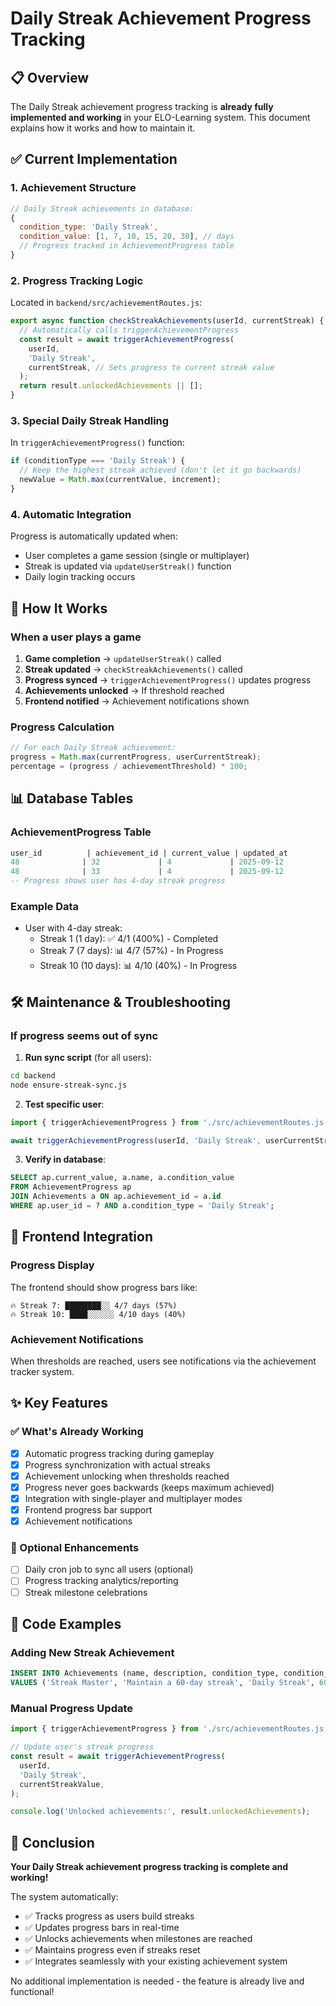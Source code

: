 # Daily Streak Achievement Progress Tracking

## 📋 Overview

The Daily Streak achievement progress tracking is **already fully implemented and working** in your ELO-Learning system. This document explains how it works and how to maintain it.

## ✅ Current Implementation

### 1. **Achievement Structure**

```javascript
// Daily Streak achievements in database:
{
  condition_type: 'Daily Streak',
  condition_value: [1, 7, 10, 15, 20, 30], // days
  // Progress tracked in AchievementProgress table
}
```

### 2. **Progress Tracking Logic**

Located in `backend/src/achievementRoutes.js`:

```javascript
export async function checkStreakAchievements(userId, currentStreak) {
  // Automatically calls triggerAchievementProgress
  const result = await triggerAchievementProgress(
    userId,
    'Daily Streak',
    currentStreak, // Sets progress to current streak value
  );
  return result.unlockedAchievements || [];
}
```

### 3. **Special Daily Streak Handling**

In `triggerAchievementProgress()` function:

```javascript
if (conditionType === 'Daily Streak') {
  // Keep the highest streak achieved (don't let it go backwards)
  newValue = Math.max(currentValue, increment);
}
```

### 4. **Automatic Integration**

Progress is automatically updated when:

- User completes a game session (single or multiplayer)
- Streak is updated via `updateUserStreak()` function
- Daily login tracking occurs

## 🔄 How It Works

### When a user plays a game

1. **Game completion** → `updateUserStreak()` called
2. **Streak updated** → `checkStreakAchievements()` called
3. **Progress synced** → `triggerAchievementProgress()` updates progress
4. **Achievements unlocked** → If threshold reached
5. **Frontend notified** → Achievement notifications shown

### Progress Calculation

```javascript
// For each Daily Streak achievement:
progress = Math.max(currentProgress, userCurrentStreak);
percentage = (progress / achievementThreshold) * 100;
```

## 📊 Database Tables

### AchievementProgress Table

```sql
user_id          | achievement_id | current_value | updated_at
48              | 32             | 4             | 2025-09-12
48              | 33             | 4             | 2025-09-12
-- Progress shows user has 4-day streak progress
```

### Example Data

- User with 4-day streak:
  - Streak 1 (1 day): ✅ 4/1 (400%) - Completed
  - Streak 7 (7 days): 📊 4/7 (57%) - In Progress
  - Streak 10 (10 days): 📊 4/10 (40%) - In Progress

## 🛠️ Maintenance & Troubleshooting

### If progress seems out of sync

1. **Run sync script** (for all users):

```bash
cd backend
node ensure-streak-sync.js
```

2. **Test specific user**:

```javascript
import { triggerAchievementProgress } from './src/achievementRoutes.js';

await triggerAchievementProgress(userId, 'Daily Streak', userCurrentStreak);
```

3. **Verify in database**:

```sql
SELECT ap.current_value, a.name, a.condition_value
FROM AchievementProgress ap
JOIN Achievements a ON ap.achievement_id = a.id
WHERE ap.user_id = ? AND a.condition_type = 'Daily Streak';
```

## 🎯 Frontend Integration

### Progress Display

The frontend should show progress bars like:

```
🔥 Streak 7: ████████░░ 4/7 days (57%)
🔥 Streak 10: ████░░░░░░ 4/10 days (40%)
```

### Achievement Notifications

When thresholds are reached, users see notifications via the achievement tracker system.

## ✨ Key Features

### ✅ What's Already Working

- [x] Automatic progress tracking during gameplay
- [x] Progress synchronization with actual streaks
- [x] Achievement unlocking when thresholds reached
- [x] Progress never goes backwards (keeps maximum achieved)
- [x] Integration with single-player and multiplayer modes
- [x] Frontend progress bar support
- [x] Achievement notifications

### 🔧 Optional Enhancements

- [ ] Daily cron job to sync all users (optional)
- [ ] Progress tracking analytics/reporting
- [ ] Streak milestone celebrations

## 📝 Code Examples

### Adding New Streak Achievement

```sql
INSERT INTO Achievements (name, description, condition_type, condition_value, category_id)
VALUES ('Streak Master', 'Maintain a 60-day streak', 'Daily Streak', 60, [streak_category_id]);
```

### Manual Progress Update

```javascript
import { triggerAchievementProgress } from './src/achievementRoutes.js';

// Update user's streak progress
const result = await triggerAchievementProgress(
  userId,
  'Daily Streak',
  currentStreakValue,
);

console.log('Unlocked achievements:', result.unlockedAchievements);
```

## 🎉 Conclusion

**Your Daily Streak achievement progress tracking is complete and working!**

The system automatically:

- ✅ Tracks progress as users build streaks
- ✅ Updates progress bars in real-time
- ✅ Unlocks achievements when milestones are reached
- ✅ Maintains progress even if streaks reset
- ✅ Integrates seamlessly with your existing achievement system

No additional implementation is needed - the feature is already live and functional!
